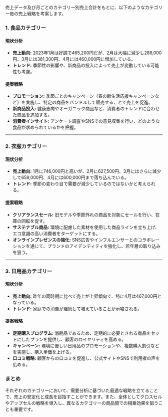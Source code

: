 売上データ及び月ごとのカテゴリー別売上合計をもとに、以下のようなカテゴリー毎の売上戦略を考案します。

### 1. 食品カテゴリー

#### 現状分析
- **売上動向:** 2023年1月は好調で465,200円だが、2月は大幅に減少し286,000円、3月には381,300円、4月には460,000円に増加している。
- **トレンド:** 季節性の影響や、新商品の投入によって売上が変動している可能性も考慮。

#### 提案戦略
- **プロモーション:** 季節ごとのキャンペーン（春の新生活応援キャンペーンなど）を実施し、特定の商品をバンドルして販売することで売上を促進。
- **新商品投入:** 健康志向やオーガニック商品など、消費者のトレンドに合わせた商品を追加する。
- **消費者インサイト:** アンケート調査やSNSでの意見収集を行い、どのような食品が求められているかを把握。

---

### 2. 衣服カテゴリー

#### 現状分析
- **売上動向:** 1月に746,000円と高いが、2月に627,500円、3月にはさらに減少して659,000円、4月には600,000円まで落ち込んでいる。
- **トレンド:** 季節の変わり目で需要が減少しているのではないかと考えられる。

#### 提案戦略
- **クリアランスセール:** 旧モデルや季節外れの商品を対象にセールを行い、在庫の回転を促す。
- **サステナブル商品:** 環境に配慮した素材を使用した商品ラインを立ち上げ、エコ意識の高い消費者をターゲットにする。
- **オンラインプレゼンスの強化:** SNS広告やインフルエンサーとのコラボレーションを通じて、ブランドのアイデンティティを強化し、若年層の取り込みを狙う。

---

### 3. 日用品カテゴリー

#### 現状分析
- **売上動向:** 昨年の同時期に比べて売上が上昇傾向で、特に4月は467,000円となっている。
- **トレンド:** 家庭での消費が継続して増えていることが示唆される。

#### 提案戦略
- **定期購入プログラム:** 消耗品であるため、定期的に必要とされる商品をセットにしたプランを提供し、顧客のロイヤリティを高める。
- **キャンペーン:** 環境に優しい日用品のプロモーションや、複数購入割引などを実施し、購入単価を上げる。
- **口コミ戦略:** 顧客からの口コミを促進し、公式サイトやSNSで利用者の声を広める。

### まとめ
それぞれのカテゴリーにおいて、需要分析に基づいた最適な戦略を立てることで、売上の安定化と成長を目指すことができます。また、全体としてクロスセルやアップセルの戦略を導入し、異なるカテゴリーの商品間での相乗効果を狙うことも重要です。